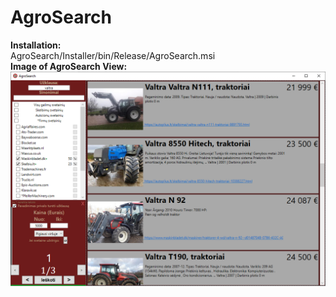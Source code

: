 # AgroSearch
**Installation:**  
AgroSearch/Installer/bin/Release/AgroSearch.msi  
**Image of AgroSearch View:**  
![Image of Agrosearch View](https://raw.githubusercontent.com/SabaliauskasLinas/AgroSearch/master/AgroAdd/Images/AgroSearch.png)
